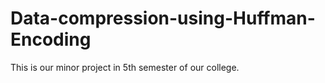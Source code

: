 # Data-compression-using-Huffman-Encoding
This is our minor project in 5th semester of our college.
